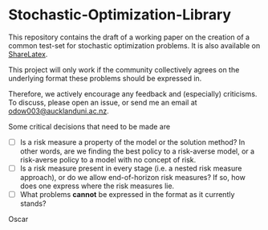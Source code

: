 # Stochastic-Optimization-Library

This repository contains the draft of a working paper on the creation of a common test-set for stochastic optimization problems. It is also available on [ShareLatex](https://www.sharelatex.com/project/59556d23c8f18fc31bc955d5).

This project will only work if the community collectively agrees on the underlying format these problems should be expressed in.

Therefore, we actively encourage any feedback and (especially) criticisms. To discuss, please open an issue, or send me an
email at odow003@aucklanduni.ac.nz.

Some critical decisions that need to be made are
- [ ] Is a risk measure a property of the model or the solution method? In other words, are we finding the best policy to a
risk-averse model, or a risk-averse policy to a model with no concept of risk.
- [ ] Is a risk measure present in every stage (i.e. a nested risk measure approach), or do we allow end-of-horizon risk
measures? If so, how does one express where the risk measures lie.
- [ ] What problems **cannot** be expressed in the format as it currently stands?

Oscar

